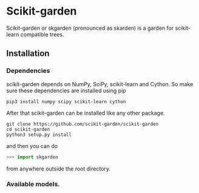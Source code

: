# Scikit-garden

Scikit-garden or skgarden (pronounced as skarden) is a garden for scikit-learn compatible trees.

## Installation

### Dependencies

scikit-garden depends on NumPy, SciPy, scikit-learn and Cython. So make sure these dependencies are installed using pip

```
pip3 install numpy scipy scikit-learn cython
```

After that scikit-garden can be installed like any other package.

```
git clone https://github.com/scikit-garden/scikit-garden
cd scikit-garden
python3 setup.py install
```

and then you can do

```python
>>> import skgarden
```

from anywhere outside the root directory.

### Available models.
